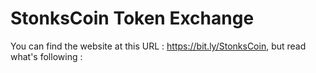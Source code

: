 # StonksCoin Token Exchange

You can find the website at this URL : https://bit.ly/StonksCoin, but read what's following : 
